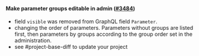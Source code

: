 #### Make parameter groups editable in admin ([#3484](https://github.com/shopsys/shopsys/pull/3484))

- field `visible` was removed from GraphQL field `Parameter`.
- changing the order of parameters. Parameters without groups are listed first, then parameters by groups according to the group order set in the administration.
- see #project-base-diff to update your project
